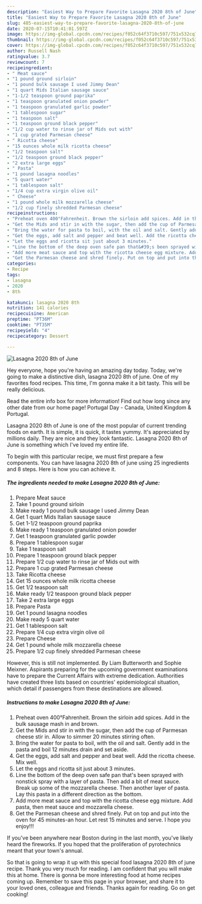 ```yaml
---
description: "Easiest Way to Prepare Favorite Lasagna 2020 8th of June"
title: "Easiest Way to Prepare Favorite Lasagna 2020 8th of June"
slug: 485-easiest-way-to-prepare-favorite-lasagna-2020-8th-of-june
date: 2020-07-15T10:41:01.597Z
image: https://img-global.cpcdn.com/recipes/f052c64f3710c597/751x532cq70/lasagna-2020-8th-of-june-recipe-main-photo.jpg
thumbnail: https://img-global.cpcdn.com/recipes/f052c64f3710c597/751x532cq70/lasagna-2020-8th-of-june-recipe-main-photo.jpg
cover: https://img-global.cpcdn.com/recipes/f052c64f3710c597/751x532cq70/lasagna-2020-8th-of-june-recipe-main-photo.jpg
author: Russell Nash
ratingvalue: 3.7
reviewcount: 7
recipeingredient:
- " Meat sauce"
- "1 pound ground sirloin"
- "1 pound bulk sausage I used Jimmy Dean"
- "1 quart Mids Italian sausage sauce"
- "1-1/2 teaspoon ground paprika"
- "1 teaspoon granulated onion powder"
- "1 teaspoon granulated garlic powder"
- "1 tablespoon sugar"
- "1 teaspoon salt"
- "1 teaspoon ground black pepper"
- "1/2 cup water to rinse jar of Mids out with"
- "1 cup grated Parmesan cheese"
- " Ricotta cheese"
- "15 ounces whole milk ricotta cheese"
- "1/2 teaspoon salt"
- "1/2 teaspoon ground black pepper"
- "2 extra large eggs"
- " Pasta"
- "1 pound lasagna noodles"
- "5 quart water"
- "1 tablespoon salt"
- "1/4 cup extra virgin olive oil"
- " Cheese"
- "1 pound whole milk mozzarella cheese"
- "1/2 cup finely shredded Parmesan cheese"
recipeinstructions:
- "Preheat oven 400°Fahrenheit. Brown the sirloin add spices. Add in the bulk sausage mash in and brown."
- "Get the Mids and stir in with the sugar, then add the cup of Parmesan cheese stir in. Allow to simmer 20 minutes stirring often."
- "Bring the water for pasta to boil, with the oil and salt. Gently add in the pasta and boil 12 minutes drain and set aside."
- "Get the eggs, add salt and pepper and beat well. Add the ricotta cheese. Mix well."
- "Let the eggs and ricotta sit just about 3 minutes."
- "Line the bottom of the deep oven safe pan that&#39;s been sprayed with nonstick spray with a layer of pasta. Then add a bit of meat sauce. Break up some of the mozzarella cheese. Then another layer of pasta. Lay this pasta in a different direction as the bottom."
- "Add more meat sauce and top with the ricotta cheese egg mixture. Add pasta, then meat sauce and mozzarella cheese."
- "Get the Parmesan cheese and shred finely. Put on top and put into the oven for 45 minutes-an hour. Let rest 15 minutes and serve. I hope you enjoy!!!"
categories:
- Recipe
tags:
- lasagna
- 2020
- 8th

katakunci: lasagna 2020 8th 
nutrition: 141 calories
recipecuisine: American
preptime: "PT36M"
cooktime: "PT35M"
recipeyield: "4"
recipecategory: Dessert

---
```



![Lasagna 2020 8th of June](https://img-global.cpcdn.com/recipes/f052c64f3710c597/751x532cq70/lasagna-2020-8th-of-june-recipe-main-photo.jpg)

Hey everyone, hope you're having an amazing day today. Today, we're going to make a distinctive dish, lasagna 2020 8th of june. One of my favorites food recipes. This time, I'm gonna make it a bit tasty. This will be really delicious.

Read the entire info box for more information! Find out how long since any other date from our home page! Portugal Day - Canada, United Kingdom &amp; Portugal.

Lasagna 2020 8th of June is one of the most popular of current trending foods on earth. It is simple, it is quick, it tastes yummy. It's appreciated by millions daily. They are nice and they look fantastic. Lasagna 2020 8th of June is something which I've loved my entire life.


To begin with this particular recipe, we must first prepare a few components. You can have lasagna 2020 8th of june using 25 ingredients and 8 steps. Here is how you can achieve it.

<!--inarticleads1-->

##### The ingredients needed to make Lasagna 2020 8th of June:

1. Prepare  Meat sauce
1. Take 1 pound ground sirloin
1. Make ready 1 pound bulk sausage I used Jimmy Dean
1. Get 1 quart Mids Italian sausage sauce
1. Get 1-1/2 teaspoon ground paprika
1. Make ready 1 teaspoon granulated onion powder
1. Get 1 teaspoon granulated garlic powder
1. Prepare 1 tablespoon sugar
1. Take 1 teaspoon salt
1. Prepare 1 teaspoon ground black pepper
1. Prepare 1/2 cup water to rinse jar of Mids out with
1. Prepare 1 cup grated Parmesan cheese
1. Take  Ricotta cheese
1. Get 15 ounces whole milk ricotta cheese
1. Get 1/2 teaspoon salt
1. Make ready 1/2 teaspoon ground black pepper
1. Take 2 extra large eggs
1. Prepare  Pasta
1. Get 1 pound lasagna noodles
1. Make ready 5 quart water
1. Get 1 tablespoon salt
1. Prepare 1/4 cup extra virgin olive oil
1. Prepare  Cheese
1. Get 1 pound whole milk mozzarella cheese
1. Prepare 1/2 cup finely shredded Parmesan cheese


However, this is still not implemented. By Liam Butterworth and Sophie Meixner. Aspirants preparing for the upcoming government examinations have to prepare the Current Affairs with extreme dedication. Authorities have created three lists based on countries&#39; epidemiological situation, which detail if passengers from these destinations are allowed. 

<!--inarticleads2-->

##### Instructions to make Lasagna 2020 8th of June:

1. Preheat oven 400°Fahrenheit. Brown the sirloin add spices. Add in the bulk sausage mash in and brown.
1. Get the Mids and stir in with the sugar, then add the cup of Parmesan cheese stir in. Allow to simmer 20 minutes stirring often.
1. Bring the water for pasta to boil, with the oil and salt. Gently add in the pasta and boil 12 minutes drain and set aside.
1. Get the eggs, add salt and pepper and beat well. Add the ricotta cheese. Mix well.
1. Let the eggs and ricotta sit just about 3 minutes.
1. Line the bottom of the deep oven safe pan that&#39;s been sprayed with nonstick spray with a layer of pasta. Then add a bit of meat sauce. Break up some of the mozzarella cheese. Then another layer of pasta. Lay this pasta in a different direction as the bottom.
1. Add more meat sauce and top with the ricotta cheese egg mixture. Add pasta, then meat sauce and mozzarella cheese.
1. Get the Parmesan cheese and shred finely. Put on top and put into the oven for 45 minutes-an hour. Let rest 15 minutes and serve. I hope you enjoy!!!


If you&#39;ve been anywhere near Boston during in the last month, you&#39;ve likely heard the fireworks. If you hoped that the proliferation of pyrotechnics meant that your town&#39;s annual. 

So that is going to wrap it up with this special food lasagna 2020 8th of june recipe. Thank you very much for reading. I am confident that you will make this at home. There is gonna be more interesting food at home recipes coming up. Remember to save this page in your browser, and share it to your loved ones, colleague and friends. Thanks again for reading. Go on get cooking!
